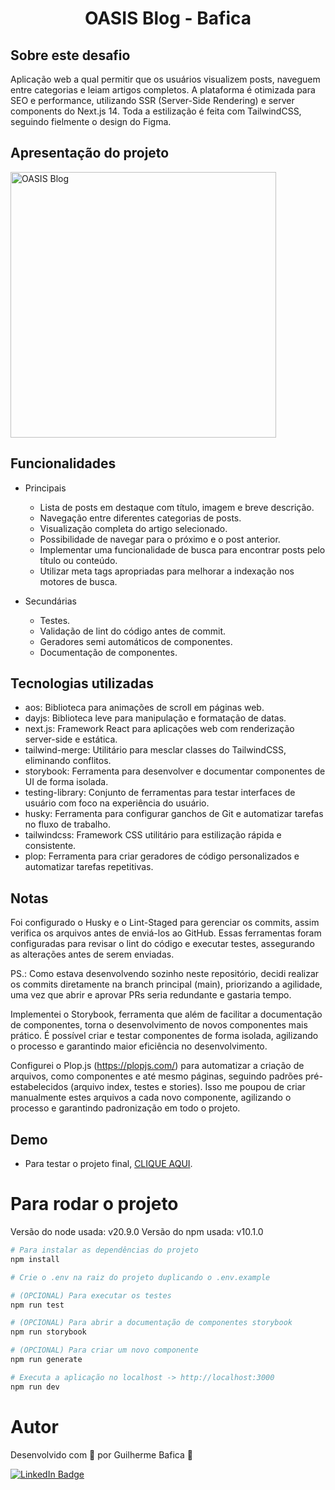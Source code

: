 <h1 align="center">OASIS Blog - Bafica</h1>

## Sobre este desafio

Aplicação web a qual permitir que os usuários visualizem posts, naveguem entre categorias e leiam artigos completos. A plataforma é otimizada para SEO e performance, utilizando SSR (Server-Side Rendering) e server components do Next.js 14. Toda a estilização é feita com TailwindCSS, seguindo fielmente o design do Figma.

## Apresentação do projeto

<img
  alt="OASIS Blog"
  title="OASIS Blog' presentation gif"
  src="./public/img/presentation.gif"
  height="425"
/>

## Funcionalidades

- Principais

  - Lista de posts em destaque com título, imagem e breve descrição.
  - Navegação entre diferentes categorias de posts.
  - Visualização completa do artigo selecionado.
  - Possibilidade de navegar para o próximo e o post anterior.
  - Implementar uma funcionalidade de busca para encontrar posts pelo título ou conteúdo.
  - Utilizar meta tags apropriadas para melhorar a indexação nos motores de busca.

- Secundárias

  - Testes.
  - Validação de lint do código antes de commit.
  - Geradores semi automáticos de componentes.
  - Documentação de componentes.

## Tecnologias utilizadas

- aos: Biblioteca para animações de scroll em páginas web.
- dayjs: Biblioteca leve para manipulação e formatação de datas.
- next.js: Framework React para aplicações web com renderização server-side e estática.
- tailwind-merge: Utilitário para mesclar classes do TailwindCSS, eliminando conflitos.
- storybook: Ferramenta para desenvolver e documentar componentes de UI de forma isolada.
- testing-library: Conjunto de ferramentas para testar interfaces de usuário com foco na experiência do usuário.
- husky: Ferramenta para configurar ganchos de Git e automatizar tarefas no fluxo de trabalho.
- tailwindcss: Framework CSS utilitário para estilização rápida e consistente.
- plop: Ferramenta para criar geradores de código personalizados e automatizar tarefas repetitivas.

## Notas

Foi configurado o Husky e o Lint-Staged para gerenciar os commits, assim verifica os arquivos antes de enviá-los ao GitHub.
Essas ferramentas foram configuradas para revisar o lint do código e executar testes, assegurando as alterações antes de serem enviadas.

PS.: Como estava desenvolvendo sozinho neste repositório, decidi realizar os commits diretamente na branch principal (main), priorizando a agilidade, uma vez que abrir e aprovar PRs seria redundante e gastaria tempo.

Implementei o Storybook, ferramenta que além de facilitar a documentação de componentes, torna o desenvolvimento de novos componentes mais prático. É possível criar e testar componentes de forma isolada, agilizando o processo e garantindo maior eficiência no desenvolvimento.

Configurei o Plop.js (https://plopjs.com/) para automatizar a criação de arquivos, como componentes e até mesmo páginas, seguindo padrões pré-estabelecidos (arquivo index, testes e stories). Isso me poupou de criar manualmente estes arquivos a cada novo componente, agilizando o processo e garantindo padronização em todo o projeto.

## Demo

- Para testar o projeto final, [CLIQUE AQUI](https://oasis-blog.vercel.app/).

# Para rodar o projeto

Versão do node usada: v20.9.0
Versão do npm usada: v10.1.0

```bash
# Para instalar as dependências do projeto
npm install
```

```bash
# Crie o .env na raiz do projeto duplicando o .env.example
```

```bash
# (OPCIONAL) Para executar os testes
npm run test
```

```bash
# (OPCIONAL) Para abrir a documentação de componentes storybook
npm run storybook
```

```bash
# (OPCIONAL) Para criar um novo componente
npm run generate
```

```bash
# Executa a aplicação no localhost -> http://localhost:3000
npm run dev
```

# Autor

Desenvolvido com 💚 por Guilherme Bafica 👋

[![LinkedIn Badge](https://img.shields.io/badge/-GuilhermeBafica-blue?style=flat-square&logo=Linkedin&logoColor=white&link=https://www.linkedin.com/in/guilhermebafica/)](https://www.linkedin.com/in/guilhermebafica/)
